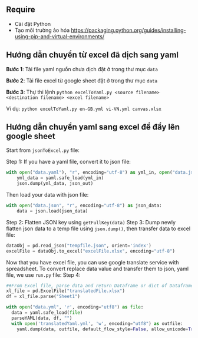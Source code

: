 ## Require

- Cài đặt Python
- Tạo môi trường ảo hóa https://packaging.python.org/guides/installing-using-pip-and-virtual-environments/

## Hướng dẫn chuyển từ excel đã dịch sang yaml

**Bước 1**: Tải file yaml nguồn chưa dịch đặt ở trong thư mục `data`

**Bước 2**: Tải file excel từ google sheet đặt ở trong thư mục `data`

**Bước 3**: Thự thi lệnh `python excelToYaml.py <source filename> <destination filename> <excel filename>`

Ví dụ: `python excelToYaml.py en-GB.yml vi-VN.yml canvas.xlsx`

## Hướng dẫn chuyển yaml sang excel để đẩy lên google sheet

Start from `jsonToExcel.py` file:

Step 1: If you have a yaml file, convert it to json file:

```py
with open("data.yaml"), "r", encoding="utf-8") as yml_in, open("data.json", "w") as json_out:
    yml_data = yaml.safe_load(yml_in)
    json.dump(yml_data, json_out)
```

Then load your data with json file:

```py
with open("data.json", "r", encoding="utf-8") as json_data:
    data = json.load(json_data)
```

Step 2: Flatten JSON key using `getFullKey(data)`
Step 3: Dump newly flatten json data to a temp file using `json.dump()`, then transfer data to excel file:

```py
dataObj = pd.read_json("tempfile.json", orient='index')
excelFile = dataObj.to_excel("excelFile.xlsx", encoding="utf-8")
```

Now that you have excel file, you can use google translate service with spreadsheet.
To convert replace data value and transfer them to json, yaml file, we use `run.py` file:
Step 4:

```py
##From Excel file, parse data and return Dataframe or dict of Dataframes
xl_file = pd.ExcelFile("translatedFile.xlsx")
df = xl_file.parse("Sheet1")

with open("data.yml", 'r', encoding="utf8") as file:
  data = yaml.safe_load(file)
  parseYAML(data, df, "")
  with open('translatedYaml.yml', 'w', encoding="utf8") as outfile:
    yaml.dump(data, outfile, default_flow_style=False, allow_unicode=True)
```
